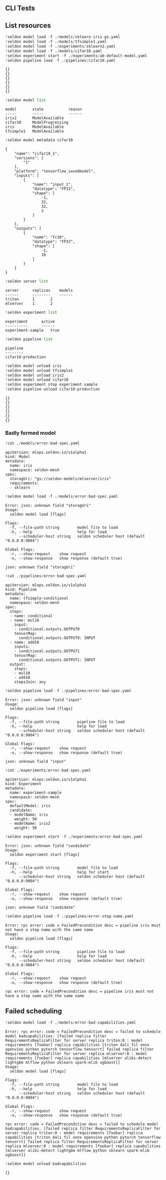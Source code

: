 ## CLI Tests


## List resources


```python
!seldon model load -f ./models/sklearn-iris-gs.yaml
!seldon model load -f ./models/tfsimple1.yaml
!seldon model load -f ./experiments/sklearn2.yaml
!seldon model load -f ./models/cifar10.yaml
!seldon experiment start -f ./experiments/ab-default-model.yaml 
!seldon pipeline load -f ./pipelines/cifar10.yaml
```

    {}
    {}
    {}
    {}
    {}
    {}



```python
!seldon model list
```

    model		state			reason
    -----		-----			------
    iris2		ModelAvailable		
    cifar10		ModelProgressing	
    iris		ModelAvailable		
    tfsimple1	ModelAvailable		



```python
!seldon model metadata cifar10 
```

    {
    	"name": "cifar10_1",
    	"versions": [
    		"1"
    	],
    	"platform": "tensorflow_savedmodel",
    	"inputs": [
    		{
    			"name": "input_1",
    			"datatype": "FP32",
    			"shape": [
    				-1,
    				32,
    				32,
    				3
    			]
    		}
    	],
    	"outputs": [
    		{
    			"name": "fc10",
    			"datatype": "FP32",
    			"shape": [
    				-1,
    				10
    			]
    		}
    	]
    }



```python
!seldon server list
```

    server		replicas	models
    ------		--------	------
    triton		1		2
    mlserver	1		2



```python
!seldon experiment list
```

    experiment		active	
    ----------		------	
    experiment-sample	true



```python
!seldon pipeline list
```

    pipeline
    --------
    cifar10-production



```python
!seldon model unload iris
!seldon model unload tfsimple1
!seldon model unload iris2
!seldon model unload cifar10
!seldon experiment stop experiment-sample
!seldon pipeline unload cifar10-production
```

    {}
    {}
    {}
    {}
    {}
    {}


### Badly formed model



```python
!cat ./models/error-bad-spec.yaml
```

    apiVersion: mlops.seldon.io/v1alpha1
    kind: Model
    metadata:
      name: iris
      namespace: seldon-mesh
    spec:
      storagUri: "gs://seldon-models/mlserver/iris"
      requirements:
      - sklearn



```python
!seldon model load -f ./models/error-bad-spec.yaml
```

    Error: json: unknown field "storagUri"
    Usage:
      seldon model load [flags]
    
    Flags:
      -f, --file-path string        model file to load
      -h, --help                    help for load
          --scheduler-host string   seldon scheduler host (default "0.0.0.0:9004")
    
    Global Flags:
      -r, --show-request    show request
      -o, --show-response   show response (default true)
    
    json: unknown field "storagUri"



```python
!cat ./pipelines/error-bad-spec.yaml
```

    apiVersion: mlops.seldon.io/v1alpha1
    kind: Pipeline
    metadata:
      name: tfsimple-conditional
      namespace: seldon-mesh
    spec:
      steps:
      - name: conditional
      - name: mul10
        input:
        - conditional.outputs.OUTPUT0
        tensorMap:
          conditional.outputs.OUTPUT0: INPUT
      - name: add10
        inputs:
        - conditional.outputs.OUTPUT1
        tensorMap:
          conditional.outputs.OUTPUT1: INPUT
      output:
        steps:
        - mul10
        - add10
        stepsJoin: any



```python
!seldon pipeline load -f ./pipelines/error-bad-spec.yaml
```

    Error: json: unknown field "input"
    Usage:
      seldon pipeline load [flags]
    
    Flags:
      -f, --file-path string        pipeline file to load
      -h, --help                    help for load
          --scheduler-host string   seldon scheduler host (default "0.0.0.0:9004")
    
    Global Flags:
      -r, --show-request    show request
      -o, --show-response   show response (default true)
    
    json: unknown field "input"



```python
!cat ./experiments/error-bad-spec.yaml
```

    apiVersion: mlops.seldon.io/v1alpha1
    kind: Experiment
    metadata:
      name: experiment-sample
      namespace: seldon-mesh
    spec:
      defaultModel: iris
      candidate:
      - modelName: iris
        weight: 50
      - modelName: iris2
        weight: 50



```python
!seldon experiment start -f ./experiments/error-bad-spec.yaml
```

    Error: json: unknown field "candidate"
    Usage:
      seldon experiment start [flags]
    
    Flags:
      -f, --file-path string        model file to load
      -h, --help                    help for start
          --scheduler-host string   seldon scheduler host (default "0.0.0.0:9004")
    
    Global Flags:
      -r, --show-request    show request
      -o, --show-response   show response (default true)
    
    json: unknown field "candidate"



```python
!seldon pipeline load -f ./pipelines/error-step-name.yaml
```

    Error: rpc error: code = FailedPrecondition desc = pipeline iris must not have a step name with the same name
    Usage:
      seldon pipeline load [flags]
    
    Flags:
      -f, --file-path string        pipeline file to load
      -h, --help                    help for load
          --scheduler-host string   seldon scheduler host (default "0.0.0.0:9004")
    
    Global Flags:
      -r, --show-request    show request
      -o, --show-response   show response (default true)
    
    rpc error: code = FailedPrecondition desc = pipeline iris must not have a step name with the same name


## Failed scheduling


```python
!seldon model load -f ./models/error-bad-capabilities.yaml
```

    Error: rpc error: code = FailedPrecondition desc = failed to schedule model badcapabilities. [failed replica filter RequirementsReplicaFilter for server replica triton:0 : model requirements [foobar] replica capabilities [triton dali fil onnx openvino python pytorch tensorflow tensorrt] failed replica filter RequirementsReplicaFilter for server replica mlserver:0 : model requirements [foobar] replica capabilities [mlserver alibi-detect lightgbm mlflow python sklearn spark-mlib xgboost]]
    Usage:
      seldon model load [flags]
    
    Flags:
      -f, --file-path string        model file to load
      -h, --help                    help for load
          --scheduler-host string   seldon scheduler host (default "0.0.0.0:9004")
    
    Global Flags:
      -r, --show-request    show request
      -o, --show-response   show response (default true)
    
    rpc error: code = FailedPrecondition desc = failed to schedule model badcapabilities. [failed replica filter RequirementsReplicaFilter for server replica triton:0 : model requirements [foobar] replica capabilities [triton dali fil onnx openvino python pytorch tensorflow tensorrt] failed replica filter RequirementsReplicaFilter for server replica mlserver:0 : model requirements [foobar] replica capabilities [mlserver alibi-detect lightgbm mlflow python sklearn spark-mlib xgboost]]



```python
!seldon model unload badcapabilities
```

    {}

